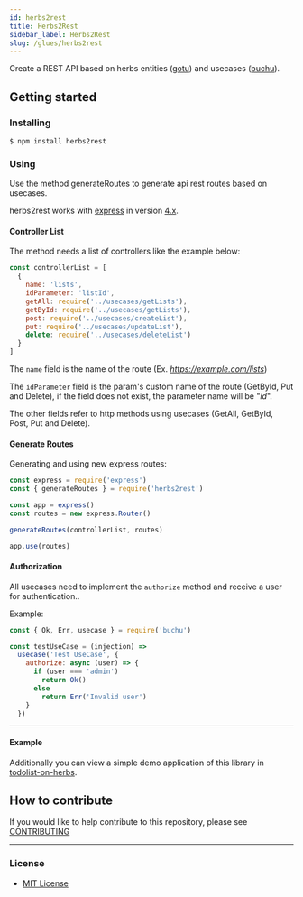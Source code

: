```yaml
---
id: herbs2rest
title: Herbs2Rest
sidebar_label: Herbs2Rest
slug: /glues/herbs2rest
---
```


Create a REST API based on herbs entities ([gotu](https://github.com/herbsjs/gotu)) and usecases ([buchu](https://github.com/herbsjs/buchu)).


## Getting started
### Installing

    $ npm install herbs2rest

### Using

Use the method generateRoutes to generate api rest routes based on usecases.

herbs2rest works with [express](https://expressjs.com/) in version [4.x](https://expressjs.com/en/4x/api.html).

#### Controller List

The method needs a list of controllers like the example below:

```javascript
const controllerList = [
  {
    name: 'lists',
    idParameter: 'listId',
    getAll: require('../usecases/getLists'),
    getById: require('../usecases/getLists'),
    post: require('../usecases/createList'),
    put: require('../usecases/updateList'),
    delete: require('../usecases/deleteList')
  }
]
```

The `name` field is the name of the route (Ex. *https://example.com/lists*)

The `idParameter` field is the param's custom name of the route (GetById, Put and Delete), if the field does not exist, the parameter name will be "*id*".

The other fields refer to http methods using usecases (GetAll, GetById, Post, Put and Delete).

#### Generate Routes

Generating and using new express routes:

```javascript
const express = require('express')
const { generateRoutes } = require('herbs2rest')

const app = express()
const routes = new express.Router()

generateRoutes(controllerList, routes)

app.use(routes)
```

#### Authorization

All usecases need to implement the `authorize` method and receive a user for authentication..

Example:

```javascript
const { Ok, Err, usecase } = require('buchu')

const testUseCase = (injection) =>
  usecase('Test UseCase', {
    authorize: async (user) => {
      if (user === 'admin')
        return Ok()
      else
        return Err('Invalid user')
    }
  })
```

---

#### Example

Additionally you can view a simple demo application of this library in [todolist-on-herbs](https://github.com/herbsjs/todolist-on-herbs).

## How to contribute

If you would like to help contribute to this repository, please see [CONTRIBUTING](https://github.com/herbsjs/herbs2rest/blob/master/.github/CONTRIBUTING.md)

---

### License

- [MIT License](https://github.com/herbsjs/herbs2rest/blob/master/LICENSE)
